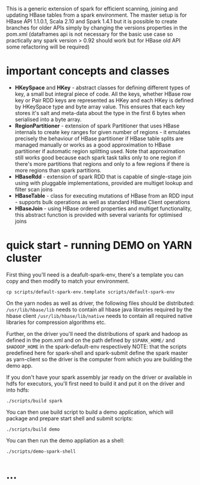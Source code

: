 This is a generic extension of spark for efficient scanning, joining and updating HBase tables from a spark environment. The master setup is for HBase API 1.1.0.1, Scala 2.10 and Spark 1.4.1 but it is possible to create branches for older APIs simply by changing the versions properties in the pom.xml (dataframes api is not necessary for the basic use case so practically any spark version > 0.92 should work but for HBase old API some refactoring will be required)

# important concepts and classes

* __HKeySpace__ and __HKey__ - abstract classes for defining different types of key, a small but integral piece of code. All the keys, whether HBase row key or Pair RDD keys are represented as HKey and each HKey is defined by HKeySpace type and byte array value. This ensures that each key stores it's salt and meta-data about the type in the first 6 bytes when serialised into a byte array.
* __RegionPartitioner__ - extension of spark Partitioner that uses HBase internals to create key ranges for given number of regions - it emulates precisely the behaviour of HBase partitioner if HBase table splits are managed manually or works as a good approximation to HBase partitioner if automatic region splitting used. Note that approximation still works good because each spark task talks only to one region if there's more partitions that regions and only to a few regions if there is more regions than spark partitions.
* __HBaseRdd__ - extension of spark RDD that is capable of single-stage join using with pluggable implementations, provided are multiget lookup and filter scan joins
* __HBaseTable__ - class for executing mutations of HBase from an RDD input - supports bulk operations as well as standard HBase Client operations
* __HBaseJoin__ - using HBase ordered properties and multiget functionality, this abstract function is provided with several variants for optimised joins


# quick start - running DEMO on YARN cluster

First thing you'll need is a deafult-spark-env, there's a template you can copy and then modify to match your environment.

```cp scripts/default-spark-env.template scripts/default-spark-env```

On the yarn nodes as well as driver, the following files should be distributed:
```/usr/lib/hbase/lib``` needs to contain all hbase java libraries required by the hbase client
```/usr/lib/hbase/lib/native``` needs to contain all required native libraries for compression algorithms etc.

Further, on the driver you'll need the distributions of spark and hadoop as defined in the pom.xml and on the path defined by `$SPARK_HOME/` and `$HADOOP_HOME` in the spark-default-env respectively 
NOTE: that the scripts predefined here for spark-shell and spark-submit define the spark master as yarn-client so the driver is the computer from which you are building the demo app.
    
If you don't have your spark assembly jar ready on the driver or available in hdfs for executors, you'll first need to build it and put it on the driver and into hdfs:

```./scripts/build spark```
    
You can then use build script to build a demo application, which will package and prepare start shell and submit scripts:

```./scripts/build demo```

You can then run the demo appliation as a shell:

`./scripts/demo-spark-shell`

# ...
